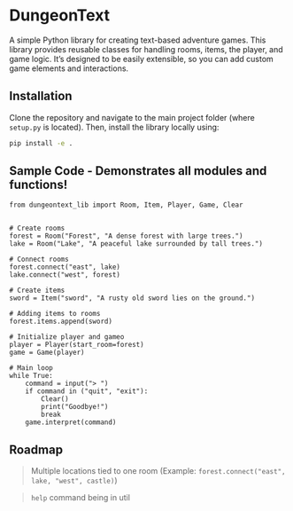 # DungeonText

A simple Python library for creating text-based adventure games. This library provides reusable classes for handling rooms, items, the player, and game logic. It’s designed to be easily extensible, so you can add custom game elements and interactions.


## Installation

Clone the repository and navigate to the main project folder (where `setup.py` is located). Then, install the library locally using:

```bash
pip install -e .

```

## Sample Code - Demonstrates all modules and functions!

```
from dungeontext_lib import Room, Item, Player, Game, Clear


# Create rooms
forest = Room("Forest", "A dense forest with large trees.")
lake = Room("Lake", "A peaceful lake surrounded by tall trees.")

# Connect rooms
forest.connect("east", lake)
lake.connect("west", forest)

# Create items
sword = Item("sword", "A rusty old sword lies on the ground.")

# Adding items to rooms
forest.items.append(sword)

# Initialize player and gameo
player = Player(start_room=forest)
game = Game(player)

# Main loop
while True:
    command = input("> ")
    if command in ("quit", "exit"):
        Clear()
        print("Goodbye!")
        break
    game.interpret(command)
```
## Roadmap

> Multiple locations tied to one room (Example: ```forest.connect("east", lake, "west", castle)```)

> ```help``` command being in util
